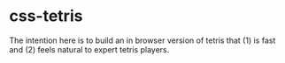 css-tetris
==========

The intention here is to build an in browser version of tetris that (1) is fast and (2) feels natural to expert tetris players.

